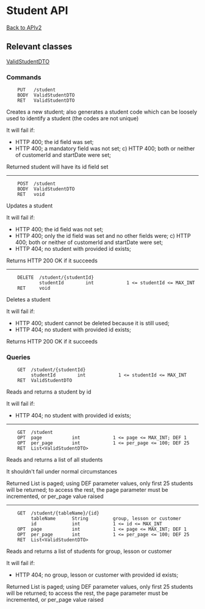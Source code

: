 # Student API

[Back to APIv2](./APIv2.md#api-v2)

## Relevant classes

[ValidStudentDTO](../../src/main/java/com/superum/api/student/ValidStudentDTO.java)

### Commands

<a name="create"><a>
```
    PUT   /student
    BODY  ValidStudentDTO
    RET   ValidStudentDTO
```

Creates a new student;
also generates a student code which can be loosely used to identify a student (the codes are not unique)

It will fail if:
  * HTTP 400; the id field was set;
  * HTTP 400; a mandatory field was not set;
	c) HTTP 400; both or neither of customerId and startDate were set;

Returned student will have its id field set

------

<a name="update"><a>
```
    POST  /student
    BODY  ValidStudentDTO
    RET   void
```

Updates a student

It will fail if:
  * HTTP 400; the id field was not set;
  * HTTP 400; only the id field was set and no other fields were;
	c) HTTP 400; both or neither of customerId and startDate were set;
  * HTTP 404; no student with provided id exists;

Returns HTTP 200 OK if it succeeds

------

<a name="delete"><a>
```
    DELETE  /student/{studentId}
            studentId        int            1 <= studentId <= MAX_INT
    RET     void
```

Deletes a student

It will fail if:
  * HTTP 400; student cannot be deleted because it is still used;
  * HTTP 404; no student with provided id exists;

Returns HTTP 200 OK if it succeeds

### Queries

<a name="read"><a>
```
    GET  /student/{studentId}
         studentId        int            1 <= studentId <= MAX_INT
    RET  ValidStudentDTO
```

Reads and returns a student by id

It will fail if:
  * HTTP 404; no student with provided id exists;

------

<a name="read-all"><a>
```
    GET  /student
    OPT  page           int            1 <= page <= MAX_INT; DEF 1
    OPT  per_page       int            1 <= per_page <= 100; DEF 25
    RET  List<ValidStudentDTO>
```

Reads and returns a list of all students

It shouldn't fail under normal circumstances

Returned List is paged; using DEF parameter values, only first 25 students will be returned; to access the rest,
the page parameter must be incremented, or per_page value raised

------

<a name="read-for-table"><a>
```
    GET  /student/{tableName}/{id}
         tableName      String         group, lesson or customer
         id             int            1 <= id <= MAX_INT
    OPT  page           int            1 <= page <= MAX_INT; DEF 1
    OPT  per_page       int            1 <= per_page <= 100; DEF 25
    RET  List<ValidStudentDTO>
```

Reads and returns a list of students for group, lesson or customer

It will fail if:
  * HTTP 404; no group, lesson or customer with provided id exists;

Returned List is paged; using DEF parameter values, only first 25 students will be returned; to access the rest,
the page parameter must be incremented, or per_page value raised
